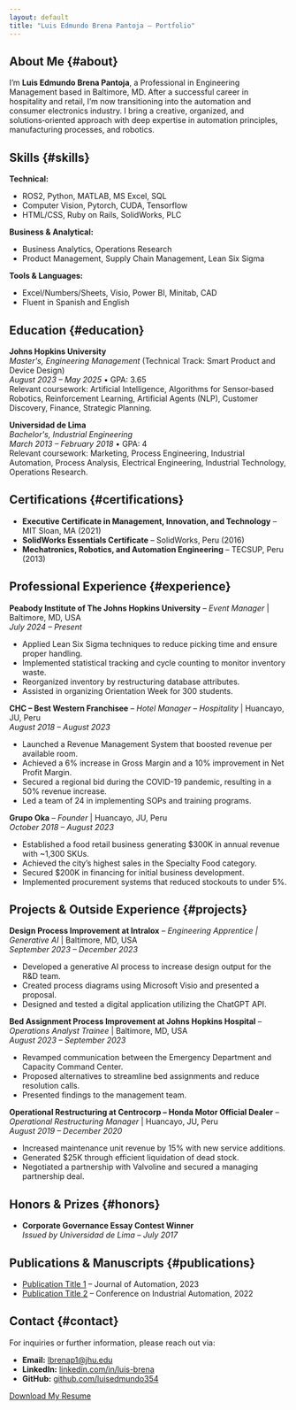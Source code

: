 ```yaml
---
layout: default
title: "Luis Edmundo Brena Pantoja – Portfolio"
---
```


## About Me {#about}

I’m **Luis Edmundo Brena Pantoja**, a Professional in Engineering Management based in Baltimore, MD. After a successful career in hospitality and retail, I’m now transitioning into the automation and consumer electronics industry. I bring a creative, organized, and solutions‑oriented approach with deep expertise in automation principles, manufacturing processes, and robotics.

## Skills {#skills}

**Technical:**  
- ROS2, Python, MATLAB, MS Excel, SQL  
- Computer Vision, Pytorch, CUDA, Tensorflow  
- HTML/CSS, Ruby on Rails, SolidWorks, PLC  

**Business & Analytical:**  
- Business Analytics, Operations Research  
- Product Management, Supply Chain Management, Lean Six Sigma  

**Tools & Languages:**  
- Excel/Numbers/Sheets, Visio, Power BI, Minitab, CAD  
- Fluent in Spanish and English

## Education {#education}

**Johns Hopkins University**  
*Master's, Engineering Management* (Technical Track: Smart Product and Device Design)  
_August 2023 – May 2025_ • GPA: 3.65  
Relevant coursework: Artificial Intelligence, Algorithms for Sensor‑based Robotics, Reinforcement Learning, Artificial Agents (NLP), Customer Discovery, Finance, Strategic Planning.

**Universidad de Lima**  
*Bachelor's, Industrial Engineering*  
_March 2013 – February 2018_ • GPA: 4  
Relevant coursework: Marketing, Process Engineering, Industrial Automation, Process Analysis, Electrical Engineering, Industrial Technology, Operations Research.

## Certifications {#certifications}

- **Executive Certificate in Management, Innovation, and Technology** – MIT Sloan, MA (2021)
- **SolidWorks Essentials Certificate** – SolidWorks, Peru (2016)
- **Mechatronics, Robotics, and Automation Engineering** – TECSUP, Peru (2013)

## Professional Experience {#experience}

**Peabody Institute of The Johns Hopkins University** – *Event Manager* | Baltimore, MD, USA  
_July 2024 – Present_  
- Applied Lean Six Sigma techniques to reduce picking time and ensure proper handling.
- Implemented statistical tracking and cycle counting to monitor inventory waste.
- Reorganized inventory by restructuring database attributes.
- Assisted in organizing Orientation Week for 300 students.

**CHC – Best Western Franchisee** – *Hotel Manager – Hospitality* | Huancayo, JU, Peru  
_August 2018 – August 2023_  
- Launched a Revenue Management System that boosted revenue per available room.
- Achieved a 6% increase in Gross Margin and a 10% improvement in Net Profit Margin.
- Secured a regional bid during the COVID-19 pandemic, resulting in a 50% revenue increase.
- Led a team of 24 in implementing SOPs and training programs.

**Grupo Oka** – *Founder* | Huancayo, JU, Peru  
_October 2018 – August 2023_  
- Established a food retail business generating $300K in annual revenue with ~1,300 SKUs.
- Achieved the city’s highest sales in the Specialty Food category.
- Secured $200K in financing for initial business development.
- Implemented procurement systems that reduced stockouts to under 5%.

## Projects & Outside Experience {#projects}

**Design Process Improvement at Intralox** – *Engineering Apprentice | Generative AI* | Baltimore, MD, USA  
_September 2023 – December 2023_  
- Developed a generative AI process to increase design output for the R&D team.
- Created process diagrams using Microsoft Visio and presented a proposal.
- Designed and tested a digital application utilizing the ChatGPT API.

**Bed Assignment Process Improvement at Johns Hopkins Hospital** – *Operations Analyst Trainee* | Baltimore, MD, USA  
_August 2023 – September 2023_  
- Revamped communication between the Emergency Department and Capacity Command Center.
- Proposed alternatives to streamline bed assignments and reduce resolution calls.
- Presented findings to the management team.

**Operational Restructuring at Centrocorp – Honda Motor Official Dealer** – *Operational Restructuring Manager* | Huancayo, JU, Peru  
_August 2019 – December 2020_  
- Increased maintenance unit revenue by 15% with new service additions.
- Generated $25K through efficient liquidation of dead stock.
- Negotiated a partnership with Valvoline and secured a managing partnership deal.

## Honors & Prizes {#honors}

- **Corporate Governance Essay Contest Winner**  
  *Issued by Universidad de Lima – July 2017*

## Publications & Manuscripts {#publications}

- [Publication Title 1](https://doi.org/10.1000/example1) – Journal of Automation, 2023  
- [Publication Title 2](https://doi.org/10.1000/example2) – Conference on Industrial Automation, 2022

## Contact {#contact}

For inquiries or further information, please reach out via:

- **Email:** [lbrenap1@jhu.edu](mailto:lbrenap1@jhu.edu)  
- **LinkedIn:** [linkedin.com/in/luis-brena](https://www.linkedin.com/in/luis-brena/)  
- **GitHub:** [github.com/luisedmundo354](https://github.com/luisedmundo354)

[Download My Resume](assets/resume.pdf)
